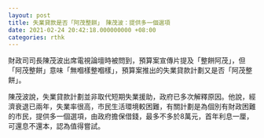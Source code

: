 ```yaml
---
layout: post
title: 失業貸款是否「阿茂整餅」　陳茂波：提供多一個選項
date: 2021-02-24 20:42:18.000000000 +08:00
categories: rthk
---
```


財政司司長陳茂波出席電視論壇時被問到，預算案宣傳片提及「整餅阿茂」，但「阿茂整餅」意味「無嗰樣整嗰樣」，預算案推出的失業貸款計劃又是否「阿茂整餅」。

陳茂波說，失業貸款計劃並非取代短期失業援助，政府已多次解釋原因。他說，經濟衰退已兩年，失業率很高，市民生活環境較困難，有關計劃是為個別有財政困難的市民，提供多一個選項，由政府擔保借錢，最多不多於8萬元，首年利息一厘，可還息不還本，認為值得嘗試。
